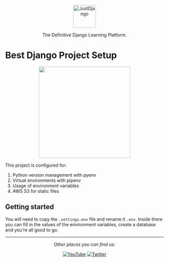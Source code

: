 <p align="center">
  <p align="center">
    <a href="https://justdjango.com/?utm_source=github&utm_medium=logo" target="_blank">
      <img src="https://assets.justdjango.com/static/branding/logo.svg" alt="JustDjango" height="72">
    </a>
  </p>
  <p align="center">
    The Definitive Django Learning Platform.
  </p>
</p>

# Best Django Project Setup

<p align="center">
  <a href="https://justdjango.com?utm_source=github"><img src="https://github.com/justdjango/best-django-setup/blob/master/thumbnail.png" width="290"></a>
</p>

This project is configured for:

1. Python version management with pyenv
2. Virtual environments with pipenv
3. Usage of environment variables
4. AWS S3 for static files

## Getting started

You will need to copy the `.settings.env` file and rename it `.env`. Inside there you can fill in the values of the environment variables, create a database and you're all good to go.

---

<div align="center">

<i>Other places you can find us:</i><br>

<a href="https://www.youtube.com/channel/UCRM1gWNTDx0SHIqUJygD-kQ" target="_blank"><img src="https://img.shields.io/badge/YouTube-%23E4405F.svg?&style=flat-square&logo=youtube&logoColor=white" alt="YouTube"></a>
<a href="https://www.twitter.com/justdjangocode" target="_blank"><img src="https://img.shields.io/badge/Twitter-%231877F2.svg?&style=flat-square&logo=twitter&logoColor=white" alt="Twitter"></a>

</div>
